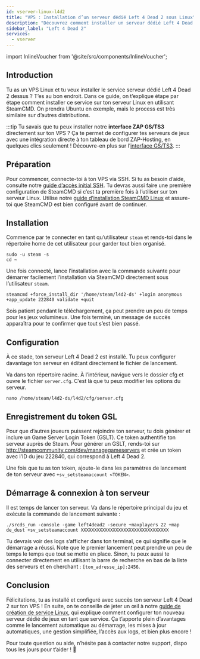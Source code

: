```yaml
---
id: vserver-linux-l4d2
title: "VPS : Installation d’un serveur dédié Left 4 Dead 2 sous Linux"
description: "Découvrez comment installer un serveur dédié Left 4 Dead 2 sur votre VPS Linux pour un gameplay fluide et une gestion facile du serveur → En savoir plus maintenant"
sidebar_label: "Left 4 Dead 2"
services:
  - vserver
---
```


import InlineVoucher from '@site/src/components/InlineVoucher';

## Introduction
Tu as un VPS Linux et tu veux installer le service serveur dédié Left 4 Dead 2 dessus ? T’es au bon endroit. Dans ce guide, on t’explique étape par étape comment installer ce service sur ton serveur Linux en utilisant SteamCMD. On prendra Ubuntu en exemple, mais le process est très similaire sur d’autres distributions.

:::tip
Tu savais que tu peux installer notre **interface ZAP GS/TS3** directement sur ton VPS ? Ça te permet de configurer tes serveurs de jeux avec une intégration directe à ton tableau de bord ZAP-Hosting, en quelques clics seulement ! Découvre-en plus sur l’[interface GS/TS3](vserver-linux-gs-interface.md).
:::

<InlineVoucher />

## Préparation

Pour commencer, connecte-toi à ton VPS via SSH. Si tu as besoin d’aide, consulte notre [guide d’accès initial SSH](vserver-linux-ssh.md). Tu devras aussi faire une première configuration de SteamCMD si c’est ta première fois à l’utiliser sur ton serveur Linux. Utilise notre [guide d’installation SteamCMD Linux](vserver-linux-steamcmd.md) et assure-toi que SteamCMD est bien configuré avant de continuer.

## Installation

Commence par te connecter en tant qu’utilisateur `steam` et rends-toi dans le répertoire home de cet utilisateur pour garder tout bien organisé.
```
sudo -u steam -s
cd ~
```

Une fois connecté, lance l’installation avec la commande suivante pour démarrer facilement l’installation via SteamCMD directement sous l’utilisateur `steam`.
```
steamcmd +force_install_dir '/home/steam/l4d2-ds' +login anonymous +app_update 222840 validate +quit
```

Sois patient pendant le téléchargement, ça peut prendre un peu de temps pour les jeux volumineux. Une fois terminé, un message de succès apparaîtra pour te confirmer que tout s’est bien passé.

## Configuration

À ce stade, ton serveur Left 4 Dead 2 est installé. Tu peux configurer davantage ton serveur en éditant directement le fichier de lancement.

Va dans ton répertoire racine. À l’intérieur, navigue vers le dossier cfg et ouvre le fichier `server.cfg`. C’est là que tu peux modifier les options du serveur.
```
nano /home/steam/l4d2-ds/l4d2/cfg/server.cfg
```

## Enregistrement du token GSL

Pour que d’autres joueurs puissent rejoindre ton serveur, tu dois générer et inclure un Game Server Login Token (GSLT). Ce token authentifie ton serveur auprès de Steam. Pour générer un GSLT, rends-toi sur http://steamcommunity.com/dev/managegameservers et crée un token avec l’ID du jeu 222840, qui correspond à Left 4 Dead 2.

Une fois que tu as ton token, ajoute-le dans les paramètres de lancement de ton serveur avec `+sv_setsteamaccount <TOKEN>`.

## Démarrage & connexion à ton serveur

Il est temps de lancer ton serveur. Va dans le répertoire principal du jeu et exécute la commande de lancement suivante :
```
./srcds_run -console -game left4dead2 -secure +maxplayers 22 +map de_dust +sv_setsteamaccount XXXXXXXXXXXXXXXXXXXXXXXXXXXXXXXXX
```

Tu devrais voir des logs s’afficher dans ton terminal, ce qui signifie que le démarrage a réussi. Note que le premier lancement peut prendre un peu de temps le temps que tout se mette en place. Sinon, tu peux aussi te connecter directement en utilisant la barre de recherche en bas de la liste des serveurs et en cherchant : `[ton_adresse_ip]:2456`.

## Conclusion

Félicitations, tu as installé et configuré avec succès ton serveur Left 4 Dead 2 sur ton VPS ! En suite, on te conseille de jeter un œil à notre [guide de création de service Linux](vserver-linux-create-gameservice.md), qui explique comment configurer ton nouveau serveur dédié de jeux en tant que service. Ça t’apporte plein d’avantages comme le lancement automatique au démarrage, les mises à jour automatiques, une gestion simplifiée, l’accès aux logs, et bien plus encore !

Pour toute question ou aide, n’hésite pas à contacter notre support, dispo tous les jours pour t’aider ! 🙂

<InlineVoucher />